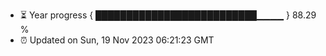 - ⏳ Year progress { ██████████████████████████▁▁▁▁ } 88.29 %
- ⏰ Updated on Sun, 19 Nov 2023 06:21:23 GMT

